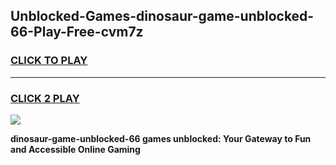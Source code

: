 
## Unblocked-Games-dinosaur-game-unblocked-66-Play-Free-cvm7z
<h3>
<a href="https://premium76.site?title=dinosaur-game-unblocked-66&ref=10A">CLICK TO PLAY</a></h3>
<hr>

<h3>
<a href="https://premium76.site?title=dinosaur-game-unblocked-66&ref=10A">CLICK 2 PLAY</a>
  
</h3>

<a href="https://premium76.site?title=dinosaur-game-unblocked-66&ref=10A"><img src="https://clearcache.store/games.png"></a>


**dinosaur-game-unblocked-66 games unblocked: Your Gateway to Fun and Accessible Online Gaming**

